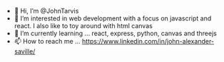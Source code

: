 - 👋 Hi, I’m @JohnTarvis
- 👀 I’m interested in web development with a focus on javascript and react.  I also like to toy around with html canvas
- 🌱 I’m currently learning ... react, express, python, canvas and threejs
- 📫 How to reach me ... https://www.linkedin.com/in/john-alexander-saville/

<!---
JohnTarvis/JohnTarvis is a ✨ special ✨ repository because its `README.md` (this file) appears on your GitHub profile.
You can click the Preview link to take a look at your changes.
--->
